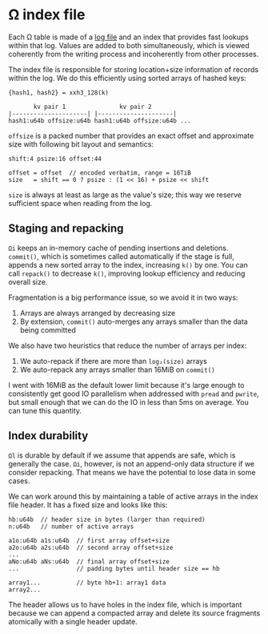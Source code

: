 # Ω index file
Each Ω table is made of a [log file](Omega-log.md) and an index that provides fast lookups within that log. Values are added to both simultaneously, which is viewed coherently from the writing process and incoherently from other processes.

The index file is responsible for storing location+size information of records within the log. We do this efficiently using sorted arrays of hashed keys:

```
{hash1, hash2} = xxh3_128(k)

       kv pair 1               kv pair 2
|---------------------| |---------------------|
hash1:u64b offsize:u64b hash1:u64b offsize:u64b ...
```

`offsize` is a packed number that provides an exact offset and approximate size with following bit layout and semantics:

```
shift:4 psize:16 offset:44

offset = offset  // encoded verbatim, range = 16TiB
size   = shift == 0 ? psize : (1 << 16) + psize << shift
```

`size` is always at least as large as the value's size; this way we reserve sufficient space when reading from the log.


## Staging and repacking
`Ωi` keeps an in-memory cache of pending insertions and deletions. `commit()`, which is sometimes called automatically if the stage is full, appends a new sorted array to the index, increasing `k()` by one. You can call `repack()` to decrease `k()`, improving lookup efficiency and reducing overall size.

Fragmentation is a big performance issue, so we avoid it in two ways:

1. Arrays are always arranged by decreasing size
2. By extension, `commit()` auto-merges any arrays smaller than the data being committed

We also have two heuristics that reduce the number of arrays per index:

1. We auto-repack if there are more than `log₂(size)` arrays
2. We auto-repack any arrays smaller than 16MiB on `commit()`

I went with 16MiB as the default lower limit because it's large enough to consistently get good IO parallelism when addressed with `pread` and `pwrite`, but small enough that we can do the IO in less than 5ms on average. You can tune this quantity.


## Index durability
`Ωl` is durable by default if we assume that appends are safe, which is generally the case. `Ωi`, however, is not an append-only data structure if we consider repacking. That means we have the potential to lose data in some cases.

We can work around this by maintaining a table of active arrays in the index file header. It has a fixed size and looks like this:

```
hb:u64b  // header size in bytes (larger than required)
n:u64b   // number of active arrays

a1o:u64b a1s:u64b  // first array offset+size
a2o:u64b a2s:u64b  // second array offset+size
...
aNo:u64b aNs:u64b  // final array offset+size
...                // padding bytes until header size == hb

array1...          // byte hb+1: array1 data
array2...
```

The header allows us to have holes in the index file, which is important because we can append a compacted array and delete its source fragments atomically with a single header update.

